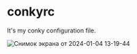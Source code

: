 # conkyrc
It's my conky configuration file.

![Снимок экрана от 2024-01-04 13-19-44](https://github.com/dag55/conkyrc/assets/33426073/20f4bc80-e3b0-4607-a138-fe312236f073)
